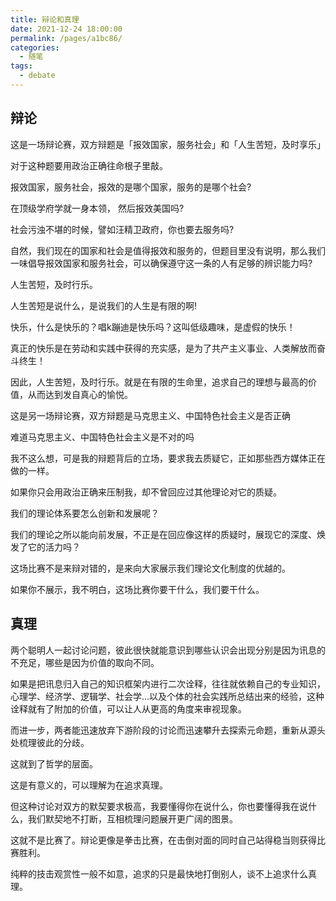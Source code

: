 ```yaml
---
title: 辩论和真理
date: 2021-12-24 18:00:00
permalink: /pages/a1bc86/
categories:
  - 随笔
tags:
  - debate
---
```



## 辩论

这是一场辩论赛，双方辩题是「报效国家，服务社会」和「人生苦短，及时享乐」

对于这种题要用政治正确往命根子里敲。

报效国家，服务社会，报效的是哪个国家，服务的是哪个社会?

在顶级学府学就一身本领， 然后报效美国吗?

社会污浊不堪的时候，譬如汪精卫政府，你也要去服务吗?

自然，我们现在的国家和社会是值得报效和服务的，但题目里没有说明，那么我们一味倡导报效国家和服务社会，可以确保遵守这一条的人有足够的辨识能力吗?

人生苦短，及时行乐。

人生苦短是说什么，是说我们的人生是有限的啊!

快乐，什么是快乐的？唱k蹦迪是快乐吗？这叫低级趣味，是虚假的快乐！

真正的快乐是在劳动和实践中获得的充实感，是为了共产主义事业、人类解放而奋斗终生！

因此，人生苦短，及时行乐。就是在有限的生命里，追求自己的理想与最高的价值，从而达到发自真心的愉悦。



这是另一场辩论赛，双方辩题是马克思主义、中国特色社会主义是否正确

难道马克思主义、中国特色社会主义是不对的吗

我不这么想，可是我的辩题背后的立场，要求我去质疑它，正如那些西方媒体正在做的一样。

如果你只会用政治正确来压制我，却不曾回应过其他理论对它的质疑。

我们的理论体系要怎么创新和发展呢？

我们的理论之所以能向前发展，不正是在回应像这样的质疑时，展现它的深度、焕发了它的活力吗？

这场比赛不是来辩对错的，是来向大家展示我们理论文化制度的优越的。

如果你不展示，我不明白，这场比赛你要干什么，我们要干什么。

## 真理

两个聪明人一起讨论问题，彼此很快就能意识到哪些认识会出现分别是因为讯息的不充足，哪些是因为价值的取向不同。

如果是把讯息归入自己的知识框架内进行二次诠释，往往就依赖自己的专业知识，心理学、经济学、逻辑学、社会学...以及个体的社会实践所总结出来的经验，这种诠释就有了附加的价值，可以让人从更高的角度来审视现象。

而进一步，两者能迅速放弃下游阶段的讨论而迅速攀升去探索元命题，重新从源头处梳理彼此的分歧。

这就到了哲学的层面。

这是有意义的，可以理解为在追求真理。

但这种讨论对双方的默契要求极高，我要懂得你在说什么，你也要懂得我在说什么，我们默契地不打断，互相梳理问题展开更广阔的图景。

这就不是比赛了。辩论更像是拳击比赛，在击倒对面的同时自己站得稳当则获得比赛胜利。

纯粹的技击观赏性一般不如意，追求的只是最快地打倒别人，谈不上追求什么真理。

